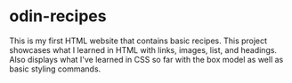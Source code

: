 # odin-recipes

This is my first HTML website that contains basic recipes. This project showcases what I learned in HTML with links, images, list, and headings. Also displays what I've learned in CSS so far with the box model as well as basic styling commands.